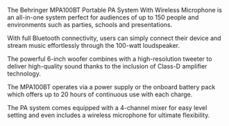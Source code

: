 The Behringer MPA100BT Portable PA System With Wireless Microphone is an all-in-one system perfect for audiences of up to 150 people and environments such as parties, schools and presentations.

With full Bluetooth connectivity, users can simply connect their device and stream music effortlessly through the 100-watt loudspeaker. 

The powerful 6-inch woofer combines with a high-resolution tweeter to deliver high-quality sound thanks to the inclusion of Class-D amplifier technology. 

The MPA100BT operates via a power supply or the onboard battery pack which offers up to 20 hours of continuous use with each charge.

The PA system comes equipped with a 4-channel mixer for easy level setting and even includes a wireless microphone for ultimate flexibility. 
